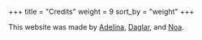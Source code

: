 +++
title = "Credits"
weight = 9
sort_by = "weight"
+++

This website was made by [Adelina](https://www.linkedin.com/in/adelina-avram-393a77279),
[Daglar](https://www.linkedin.com/in/daglarcoban/), and
[Noa](https://www.linkedin.com/in/noa-aarts-7bb23b241/).

